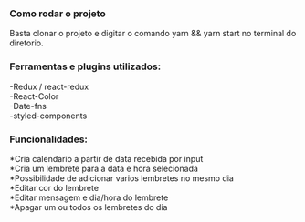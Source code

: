 ### Como rodar o projeto
Basta clonar o projeto e digitar o comando yarn && yarn start no terminal do diretorio.

### Ferramentas e plugins utilizados:
-Redux / react-redux<br />
-React-Color<br />
-Date-fns<br />
-styled-components<br />


### Funcionalidades:
*Cria calendario a partir de data recebida por input <br />
*Cria um lembrete para a data e hora selecionada<br />
*Possibilidade de adicionar varios lembretes no mesmo dia<br />
*Editar cor do lembrete<br />
*Editar mensagem e dia/hora do lembrete<br />
*Apagar um ou todos os lembretes do dia<br />

